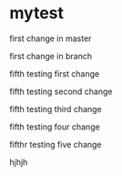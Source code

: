 # mytest

first change in master

first change in branch

fifth testing first change

fifth testing second change

fifth testing third change

fifth testing four change

fifthr testing five change

hjhjh
